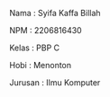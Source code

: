 Nama    : Syifa Kaffa Billah

NPM     : 2206816430

Kelas   : PBP C

Hobi    : Menonton

Jurusan : Ilmu Komputer
